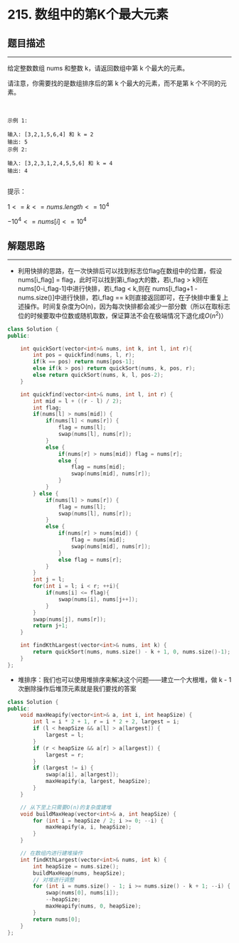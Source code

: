 # 215. 数组中的第K个最大元素
## 题目描述
---
给定整数数组 nums 和整数 k，请返回数组中第 k 个最大的元素。

请注意，你需要找的是数组排序后的第 k 个最大的元素，而不是第 k 个不同的元素。

 
```
示例 1:

输入: [3,2,1,5,6,4] 和 k = 2
输出: 5
示例 2:

输入: [3,2,3,1,2,4,5,5,6] 和 k = 4
输出: 4
 
```
提示：

$1 <= k <= nums.length <= 10^4$

$-10^4 <= nums[i] <= 10^4$
## 解题思路
---
- 利用快排的思路，在一次快排后可以找到标志位flag在数组中的位置，假设nums[i_flag] = flag，此时可以找到第i_flag大的数，若i_flag > k则在 nums[0-i_flag-1]中进行快排，若i_flag < k,则在 nums[i_flag+1 - nums.size()]中进行快排，若i_flag == k则直接返回即可，在子快排中重复上述操作。时间复杂度为O(n)，因为每次快排都会减少一部分数（所以在取标志位的时候要取中位数或随机取数，保证算法不会在极端情况下退化成$O(n^2)$）
```cpp
class Solution {
public:

    int quickSort(vector<int>& nums, int k, int l, int r){
        int pos = quickfind(nums, l, r);
        if(k == pos) return nums[pos-1];
        else if(k > pos) return quickSort(nums, k, pos, r);
        else return quickSort(nums, k, l, pos-2);
    }

    int quickfind(vector<int>& nums, int l, int r) {
        int mid = l + ((r - l) / 2);
        int flag;
        if(nums[l] > nums[mid]) {
            if(nums[l] < nums[r]) {
                flag = nums[l];
                swap(nums[l], nums[r]);
            }
            else {
                if(nums[r] > nums[mid]) flag = nums[r];
                else {
                    flag = nums[mid];
                    swap(nums[mid], nums[r]);
                }
            }
        } else {
            if(nums[l] > nums[r]) {
                flag = nums[l];
                swap(nums[l], nums[r]);
            }
            else {
                if(nums[r] > nums[mid]) {
                    flag = nums[mid];
                    swap(nums[mid], nums[r]);
                }
                else flag = nums[r];
            }
        }
        int j = l;
        for(int i = l; i < r; ++i){
            if(nums[i] <= flag){
                swap(nums[i], nums[j++]);
            }
        }
        swap(nums[j], nums[r]);
        return j+1;
    }

    int findKthLargest(vector<int>& nums, int k) {
        return quickSort(nums, nums.size() - k + 1, 0, nums.size()-1);
    }
};
```
- 堆排序：我们也可以使用堆排序来解决这个问题——建立一个大根堆，做 k - 1 次删除操作后堆顶元素就是我们要找的答案
```cpp
class Solution {
public:
    void maxHeapify(vector<int>& a, int i, int heapSize) {
        int l = i * 2 + 1, r = i * 2 + 2, largest = i;
        if (l < heapSize && a[l] > a[largest]) {
            largest = l;
        } 
        if (r < heapSize && a[r] > a[largest]) {
            largest = r;
        }
        if (largest != i) {
            swap(a[i], a[largest]);
            maxHeapify(a, largest, heapSize);
        }
    }

    // 从下至上只需要O(n)的复杂度建堆
    void buildMaxHeap(vector<int>& a, int heapSize) {
        for (int i = heapSize / 2; i >= 0; --i) {
            maxHeapify(a, i, heapSize);
        } 
    }

    // 在数组内进行建堆操作
    int findKthLargest(vector<int>& nums, int k) {
        int heapSize = nums.size();
        buildMaxHeap(nums, heapSize);
        // 对堆进行调整
        for (int i = nums.size() - 1; i >= nums.size() - k + 1; --i) {
            swap(nums[0], nums[i]);
            --heapSize;
            maxHeapify(nums, 0, heapSize);
        }
        return nums[0];
    }
};
```
